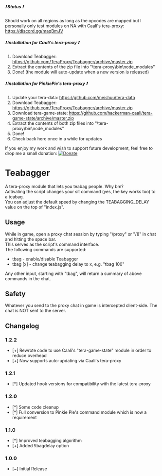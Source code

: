 ##### :heavy_exclamation_mark: Status :heavy_exclamation_mark:
Should work on all regions as long as the opcodes are mapped but I personally only test modules on NA with Caali's tera-proxy: https://discord.gg/maqBmJV  

##### :heavy_exclamation_mark: Installation for Caali's tera-proxy :heavy_exclamation_mark:
1) Download Teabagger: https://github.com/TeraProxy/Teabagger/archive/master.zip
2) Extract the contents of the zip file into "\tera-proxy\bin\node_modules\"
3) Done! (the module will auto-update when a new version is released)

##### :heavy_exclamation_mark: Installation for PinkiePie's tera-proxy :heavy_exclamation_mark:
1) Update your tera-data: https://github.com/meishuu/tera-data
2) Download Teabagger: https://github.com/TeraProxy/Teabagger/archive/master.zip
3) Download tera-game-state: https://github.com/hackerman-caali/tera-game-state/archive/master.zip
4) Extract the contents of both zip files into "\tera-proxy\bin\node_modules\"
5) Done!
6) Check back here once in a while for updates

If you enjoy my work and wish to support future development, feel free to drop me a small donation: [![Donate](https://www.paypalobjects.com/webstatic/en_US/i/buttons/PP_logo_h_100x26.png)](https://www.paypal.com/cgi-bin/webscr?cmd=_donations&business=A3KBZUCSEQ5RJ&lc=US&item_name=TeraProxy&curency_code=USD&no_note=1&no_shipping=1&currency_code=USD&bn=PP%2dDonationsBF%3abtn_donate_SM%2egif%3aNonHosted)

# Teabagger
A tera-proxy module that lets you teabag people. Why bm?  
Activating the script changes your sit command (yes, the key works too) to a teabag.  
You can adjust the default speed by changing the TEABAGGING_DELAY value on the top of "index.js".

## Usage
While in game, open a proxy chat session by typing "/proxy" or "/8" in chat and hitting the space bar.  
This serves as the script's command interface.  
The following commands are supported:  
  
* tbag - enable/disable Teabagger  
* tbag [x] - change teabagging delay to x, e.g. "tbag 100"  
  
Any other input, starting with "tbag", will return a summary of above commands in the chat.

## Safety
Whatever you send to the proxy chat in game is intercepted client-side. The chat is NOT sent to the server.

## Changelog
### 1.2.2
* [+] Rewrote code to use Caali's "tera-game-state" module in order to reduce overhead
* [+] Now supports auto-updating via Caali's tera-proxy
### 1.2.1
* [*] Updated hook versions for compatibility with the latest tera-proxy
### 1.2.0
* [*] Some code cleanup
* [*] Full conversion to Pinkie Pie's command module which is now a requirement
### 1.1.0
* [*] Improved teabagging algorithm
* [+] Added !tbagdelay option
### 1.0.0
* [~] Initial Release